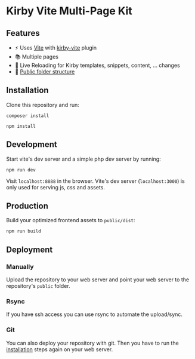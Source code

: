 # Kirby Vite Multi-Page Kit

## Features

- ⚡️ Uses [Vite](https://vitejs.dev/) with [kirby-vite](https://github.com/arnoson/kirby-vite) plugin
- 📚 Multiple pages
- 🔄 Live Reloading for Kirby templates, snippets, content, ... changes
- 📂 [Public folder structure](https://getkirby.com/docs/guide/configuration#custom-folder-setup__public-folder-setup)

## Installation

Clone this repository and run:
```
composer install
```
```
npm install
```

## Development

Start vite's dev server and a simple php dev server by running:
```
npm run dev
```
Visit `localhost:8888` in the browser. Vite's dev server (`localhost:3000`) is only used for serving js, css and assets.

## Production

Build your optimized frontend assets to `public/dist`:
```
npm run build
```

## Deployment

### Manually

Upload the repository to your web server and point your web server to the repository's `public` folder.

### Rsync

If you have ssh access you can use rsync to automate the upload/sync.

### Git

You can also deploy your repository with git. Then you have to run the [installation](#installation) steps again on your web server.
